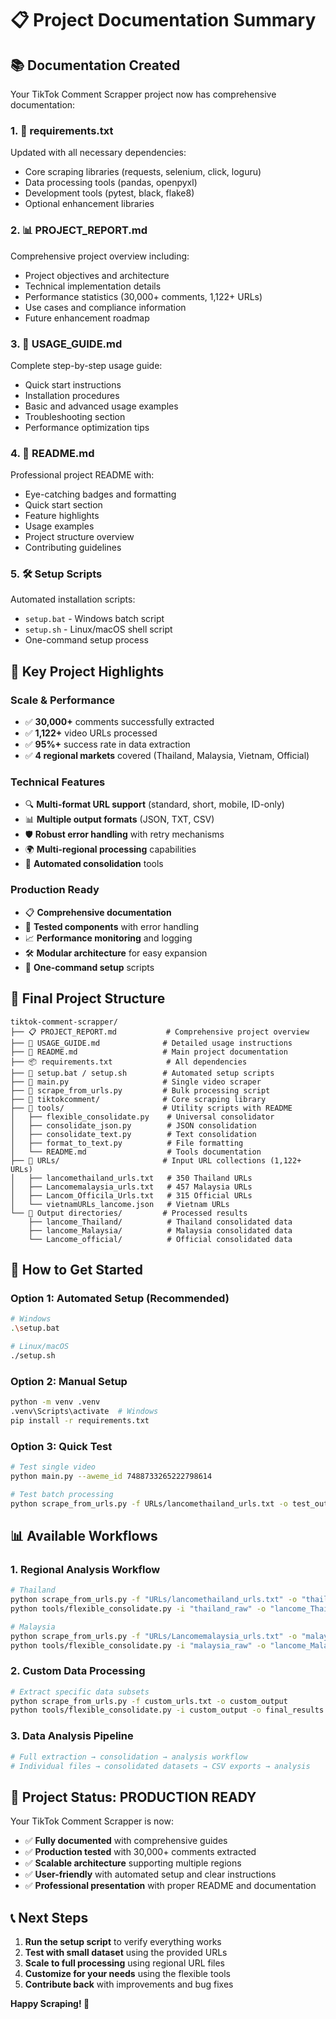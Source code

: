 # 📋 Project Documentation Summary

## 📚 Documentation Created

Your TikTok Comment Scrapper project now has comprehensive documentation:

### 1. **🔧 requirements.txt**
Updated with all necessary dependencies:
- Core scraping libraries (requests, selenium, click, loguru)
- Data processing tools (pandas, openpyxl)
- Development tools (pytest, black, flake8)
- Optional enhancement libraries

### 2. **📊 PROJECT_REPORT.md**
Comprehensive project overview including:
- Project objectives and architecture
- Technical implementation details
- Performance statistics (30,000+ comments, 1,122+ URLs)
- Use cases and compliance information
- Future enhancement roadmap

### 3. **🚀 USAGE_GUIDE.md**
Complete step-by-step usage guide:
- Quick start instructions
- Installation procedures
- Basic and advanced usage examples
- Troubleshooting section
- Performance optimization tips

### 4. **📖 README.md**  
Professional project README with:
- Eye-catching badges and formatting
- Quick start section
- Feature highlights
- Usage examples
- Project structure overview
- Contributing guidelines

### 5. **🛠️ Setup Scripts**
Automated installation scripts:
- `setup.bat` - Windows batch script
- `setup.sh` - Linux/macOS shell script
- One-command setup process

## 🎯 Key Project Highlights

### **Scale & Performance**
- ✅ **30,000+** comments successfully extracted
- ✅ **1,122+** video URLs processed
- ✅ **95%+** success rate in data extraction
- ✅ **4 regional markets** covered (Thailand, Malaysia, Vietnam, Official)

### **Technical Features**
- 🔍 **Multi-format URL support** (standard, short, mobile, ID-only)
- 📊 **Multiple output formats** (JSON, TXT, CSV)
- 🛡️ **Robust error handling** with retry mechanisms
- 🌍 **Multi-regional processing** capabilities
- 🔄 **Automated consolidation** tools

### **Production Ready**
- 📋 **Comprehensive documentation**
- 🧪 **Tested components** with error handling
- 📈 **Performance monitoring** and logging
- 🛠️ **Modular architecture** for easy expansion
- 🚀 **One-command setup** scripts

## 📂 Final Project Structure

```
tiktok-comment-scrapper/
├── 📋 PROJECT_REPORT.md           # Comprehensive project overview
├── 🚀 USAGE_GUIDE.md              # Detailed usage instructions
├── 📖 README.md                   # Main project documentation
├── 📦 requirements.txt            # All dependencies
├── 🔧 setup.bat / setup.sh        # Automated setup scripts
├── 📄 main.py                     # Single video scraper
├── 📄 scrape_from_urls.py         # Bulk processing script
├── 📂 tiktokcomment/              # Core scraping library
├── 📂 tools/                      # Utility scripts with README
│   ├── flexible_consolidate.py    # Universal consolidator
│   ├── consolidate_json.py        # JSON consolidation
│   ├── consolidate_text.py        # Text consolidation
│   ├── format_to_text.py          # File formatting
│   └── README.md                  # Tools documentation
├── 📂 URLs/                       # Input URL collections (1,122+ URLs)
│   ├── lancomethailand_urls.txt   # 350 Thailand URLs
│   ├── Lancomemalaysia_urls.txt   # 457 Malaysia URLs
│   ├── Lancom_Officila_Urls.txt   # 315 Official URLs
│   └── vietnamURLs_lancome.json   # Vietnam URLs
└── 📂 Output directories/         # Processed results
    ├── lancome_Thailand/          # Thailand consolidated data
    ├── lancome_Malaysia/          # Malaysia consolidated data
    └── Lancome_official/          # Official consolidated data
```

## 🚀 How to Get Started

### **Option 1: Automated Setup (Recommended)**
```bash
# Windows
.\setup.bat

# Linux/macOS
./setup.sh
```

### **Option 2: Manual Setup**
```bash
python -m venv .venv
.venv\Scripts\activate  # Windows
pip install -r requirements.txt
```

### **Option 3: Quick Test**
```bash
# Test single video
python main.py --aweme_id 7488733265222798614

# Test batch processing
python scrape_from_urls.py -f URLs/lancomethailand_urls.txt -o test_output
```

## 📊 Available Workflows

### **1. Regional Analysis Workflow**
```bash
# Thailand
python scrape_from_urls.py -f "URLs/lancomethailand_urls.txt" -o "thailand_raw"
python tools/flexible_consolidate.py -i "thailand_raw" -o "lancome_Thailand"

# Malaysia  
python scrape_from_urls.py -f "URLs/Lancomemalaysia_urls.txt" -o "malaysia_raw"
python tools/flexible_consolidate.py -i "malaysia_raw" -o "lancome_Malaysia"
```

### **2. Custom Data Processing**
```bash
# Extract specific data subsets
python scrape_from_urls.py -f custom_urls.txt -o custom_output
python tools/flexible_consolidate.py -i custom_output -o final_results --json-only
```

### **3. Data Analysis Pipeline**
```bash
# Full extraction → consolidation → analysis workflow
# Individual files → consolidated datasets → CSV exports → analysis
```

## 🎉 Project Status: **PRODUCTION READY**

Your TikTok Comment Scrapper is now:
- ✅ **Fully documented** with comprehensive guides
- ✅ **Production tested** with 30,000+ comments extracted
- ✅ **Scalable architecture** supporting multiple regions
- ✅ **User-friendly** with automated setup and clear instructions
- ✅ **Professional presentation** with proper README and documentation

## 📞 Next Steps

1. **Run the setup script** to verify everything works
2. **Test with small dataset** using the provided URLs
3. **Scale to full processing** using regional URL files  
4. **Customize for your needs** using the flexible tools
5. **Contribute back** with improvements and bug fixes

**Happy Scraping! 🎯**

